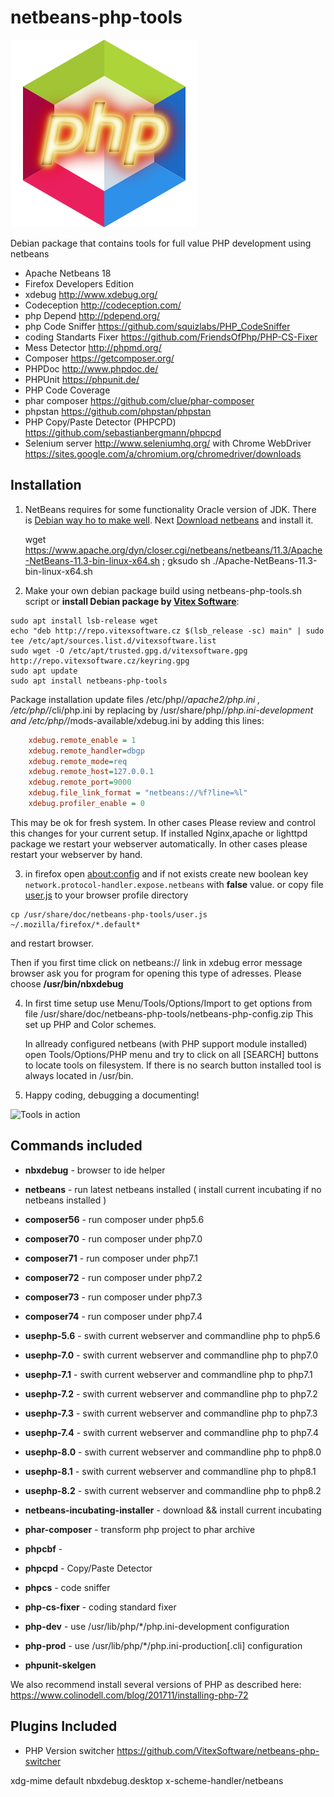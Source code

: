 netbeans-php-tools
==================

![Netbeans](https://raw.githubusercontent.com/VitexSoftware/netbeans-php-tools/master/netbeans.png "Package Logo")

Debian package that contains tools for full value PHP development using netbeans

* Apache Netbeans 18
* Firefox Developers Edition
* xdebug http://www.xdebug.org/
* Codeception http://codeception.com/
* php Depend http://pdepend.org/
* php Code Sniffer https://github.com/squizlabs/PHP_CodeSniffer
* coding Standarts Fixer https://github.com/FriendsOfPhp/PHP-CS-Fixer
* Mess Detector http://phpmd.org/
* Composer https://getcomposer.org/
* PHPDoc http://www.phpdoc.de/
* PHPUnit https://phpunit.de/
* PHP Code Coverage 
* phar composer https://github.com/clue/phar-composer
* phpstan https://github.com/phpstan/phpstan
* PHP Copy/Paste Detector (PHPCPD) https://github.com/sebastianbergmann/phpcpd
* Selenium server http://www.seleniumhq.org/  with Chrome WebDriver https://sites.google.com/a/chromium.org/chromedriver/downloads

Installation
------------

1) NetBeans requires for some functionality Oracle version of JDK. There is 
   [Debian way ho to make well](http://www.webupd8.org/2014/03/how-to-install-oracle-java-8-in-debian.html).
   Next [Download netbeans](https://netbeans.org/downloads/) and install it. 

    wget https://www.apache.org/dyn/closer.cgi/netbeans/netbeans/11.3/Apache-NetBeans-11.3-bin-linux-x64.sh ;  gksudo sh ./Apache-NetBeans-11.3-bin-linux-x64.sh

2)  Make your own debian package build using netbeans-php-tools.sh script
    or **install Debian package by [Vitex Software](https://www.vitexsoftware.cz/repos.php)**:

```shell
sudo apt install lsb-release wget
echo "deb http://repo.vitexsoftware.cz $(lsb_release -sc) main" | sudo tee /etc/apt/sources.list.d/vitexsoftware.list
sudo wget -O /etc/apt/trusted.gpg.d/vitexsoftware.gpg http://repo.vitexsoftware.cz/keyring.gpg
sudo apt update
sudo apt install netbeans-php-tools
```

   Package installation update files /etc/php/*/apache2/php.ini , 
   /etc/php/*/cli/php.ini by replacing by /usr/share/php/*/php.ini-development
   and /etc/php/*/mods-available/xdebug.ini by adding this lines:

```ini
    xdebug.remote_enable = 1
    xdebug.remote_handler=dbgp
    xdebug.remote_mode=req
    xdebug.remote_host=127.0.0.1
    xdebug.remote_port=9000
    xdebug.file_link_format = "netbeans://%f?line=%l"
    xdebug.profiler_enable = 0
```

   This may be ok for fresh system. In other cases Please review and control 
   this changes for your current setup. 
   If installed Nginx,apache or lighttpd package we restart your webserver 
   automatically. In other cases please restart your webserver by hand.

3) in firefox open [about:config](about:config) and if not exists create new boolean key
   `network.protocol-handler.expose.netbeans` with **false** value.
   or copy file [user.js](user.js) to your browser profile directory 

```
cp /usr/share/doc/netbeans-php-tools/user.js ~/.mozilla/firefox/*.default*
```
   and restart browser.


   Then if you first time click on netbeans:// link in xdebug error message
   browser ask you for program for opening this type of adresses. Please choose
   **/usr/bin/nbxdebug**

4) In first time setup use Menu/Tools/Options/Import to get options from 
   file /usr/share/doc/netbeans-php-tools/netbeans-php-config.zip 
   This set up PHP and Color schemes.

   In allready configured netbeans (with PHP support module installed) open 
   Tools/Options/PHP menu and try to click on all [SEARCH] buttons to locate 
   tools on filesystem. If there is no search button installed tool is always 
   located in /usr/bin.

6) Happy coding, debugging a documenting!
 
![Tools in action](https://raw.githubusercontent.com/Vitexus/netbeans-php-tools/master/netbeans-php-tools.png)

Commands included
-----------------

* **nbxdebug** - browser to ide helper
* **netbeans** - run latest netbeans installed ( install current incubating if no netbeans installed )

* **composer56** - run composer under php5.6
* **composer70** - run composer under php7.0
* **composer71** - run composer under php7.1
* **composer72** - run composer under php7.2
* **composer73** - run composer under php7.3
* **composer74** - run composer under php7.4

* **usephp-5.6** - swith current webserver and commandline php to php5.6
* **usephp-7.0** - swith current webserver and commandline php to php7.0
* **usephp-7.1** - swith current webserver and commandline php to php7.1 
* **usephp-7.2** - swith current webserver and commandline php to php7.2
* **usephp-7.3** - swith current webserver and commandline php to php7.3
* **usephp-7.4** - swith current webserver and commandline php to php7.4 
* **usephp-8.0** - swith current webserver and commandline php to php8.0 
* **usephp-8.1** - swith current webserver and commandline php to php8.1 
* **usephp-8.2** - swith current webserver and commandline php to php8.2 

* **netbeans-incubating-installer** - download && install current incubating 
* **phar-composer** - transform php project to phar archive
* **phpcbf** -
* **phpcpd** - Copy/Paste Detector
* **phpcs** - code sniffer
* **php-cs-fixer** - coding standard fixer
* **php-dev** - use /usr/lib/php/*/php.ini-development configuration
* **php-prod** - use /usr/lib/php/*/php.ini-production[.cli] configuration
* **phpunit-skelgen**

We also recommend install several versions of PHP as described here: https://www.colinodell.com/blog/201711/installing-php-72

Plugins Included
----------------

* PHP Version switcher https://github.com/VitexSoftware/netbeans-php-switcher

xdg-mime default nbxdebug.desktop x-scheme-handler/netbeans